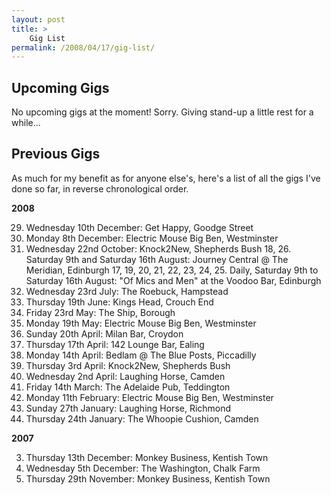 ```yaml
---
layout: post
title: >
    Gig List
permalink: /2008/04/17/gig-list/
---
```

<h2>Upcoming Gigs</h2>
No upcoming gigs at the moment! Sorry. Giving stand-up a little rest for a while...
<h2>Previous Gigs</h2>
As much for my benefit as for anyone else's, here's a list of all the gigs I've done so far, in reverse chronological order. 

<strong>2008</strong>

29. Wednesday 10th December: Get Happy, Goodge Street
28. Monday 8th December: Electric Mouse Big Ben, Westminster
27. Wednesday 22nd October: Knock2New, Shepherds Bush
18, 26. Saturday 9th and Saturday 16th August: Journey Central @ The Meridian, Edinburgh
17, 19, 20, 21, 22, 23, 24, 25. Daily, Saturday 9th to Saturday 16th August: "Of Mics and Men" at the Voodoo Bar, Edinburgh
16. Wednesday 23rd July: The Roebuck, Hampstead
15. Thursday 19th June: Kings Head, Crouch End
14. Friday 23rd May: The Ship, Borough
13. Monday 19th May: Electric Mouse Big Ben, Westminster
12. Sunday 20th April: Milan Bar, Croydon
11. Thursday 17th April: 142 Lounge Bar, Ealing
10. Monday 14th April: Bedlam @ The Blue Posts, Piccadilly
9. Thursday 3rd April: Knock2New, Shepherds Bush
8. Wednesday 2nd April: Laughing Horse, Camden
7. Friday 14th March: The Adelaide Pub, Teddington
6. Monday 11th February: Electric Mouse Big Ben, Westminster
5. Sunday 27th January: Laughing Horse, Richmond
4. Thursday 24th January: The Whoopie Cushion, Camden

<strong>2007</strong>

3. Thursday 13th December: Monkey Business, Kentish Town
2. Wednesday 5th December: The Washington, Chalk Farm
1. Thursday 29th November: Monkey Business, Kentish Town